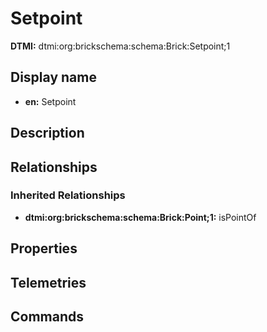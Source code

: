 # Setpoint
**DTMI:** dtmi:org:brickschema:schema:Brick:Setpoint;1
## Display name
- **en:** Setpoint
## Description
## Relationships
### Inherited Relationships
* **dtmi:org:brickschema:schema:Brick:Point;1:** isPointOf
## Properties
## Telemetries
## Commands
